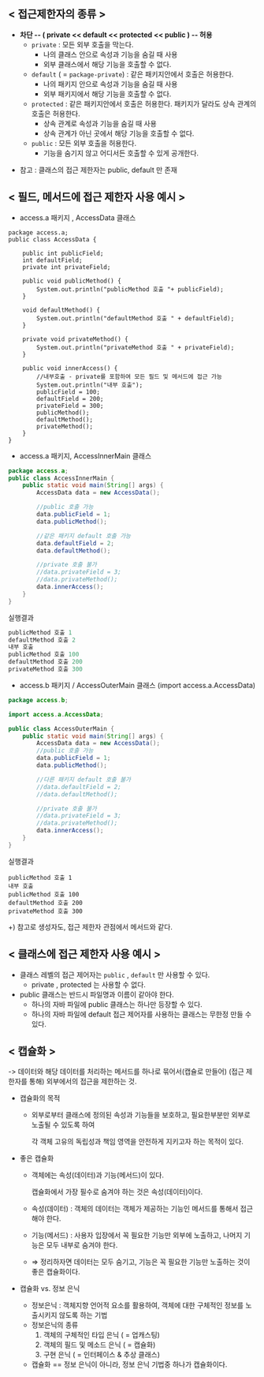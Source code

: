 ## < 접근제한자의 종류 >
- **차단 -- ( private << default << protected << public ) -- 허용**
    - `private` : 모든 외부 호출을 막는다.
        - 나의 클래스 안으로 속성과 기능을 숨길 때 사용
        - 외부 클래스에서 해당 기능을 호출할 수 없다.
    - `default` ( = `package-private`) : 같은 패키지안에서 호출은 허용한다.
        - 나의 패키지 안으로 속성과 기능을 숨길 때 사용
        - 외부 패키지에서 해당 기능을 호출할 수 없다.
    - `protected` : 같은 패키지안에서 호출은 허용한다. 패키지가 달라도 상속 관계의 호출은 허용한다.
        - 상속 관계로 속성과 기능을 숨길 때 사용
        - 상속 관계가 아닌 곳에서 해당 기능을 호출할 수 없다.
    - `public` : 모든 외부 호출을 허용한다.
        - 기능을 숨기지 않고 어디서든 호출할 수 있게 공개한다.

* 참고 : 클래스의 접근 제한자는 public, default 만 존재

## < 필드, 메서드에 접근 제한자 사용 예시 >

- access.a 패키지 , AccessData 클래스

```
package access.a;
public class AccessData {

	public int publicField;
	int defaultField;
	private int privateField;

	public void publicMethod() {
		System.out.println("publicMethod 호출 "+ publicField);
	}

	void defaultMethod() {
		System.out.println("defaultMethod 호출 " + defaultField);
	}

	private void privateMethod() {
		System.out.println("privateMethod 호출 " + privateField);
	}

	public void innerAccess() {
		//내부호출 - private를 포함하여 모든 필드 및 메서드에 접근 가능
		System.out.println("내부 호출");
		publicField = 100;
		defaultField = 200;
		privateField = 300;
		publicMethod();
		defaultMethod();
		privateMethod();
	}
}
```
- access.a 패키지, AccessInnerMain 클래스

```java
package access.a;
public class AccessInnerMain {
	public static void main(String[] args) {
		AccessData data = new AccessData();

		//public 호출 가능
		data.publicField = 1;
		data.publicMethod();

		//같은 패키지 default 호출 가능
		data.defaultField = 2;
		data.defaultMethod();

		//private 호출 불가
		//data.privateField = 3;
		//data.privateMethod();
		data.innerAccess();
	}
}
```

실행결과

```java
publicMethod 호출 1
defaultMethod 호출 2
내부 호출
publicMethod 호출 100
defaultMethod 호출 200
privateMethod 호출 300
```
- access.b 패키지 / AccessOuterMain 클래스
  (import access.a.AccessData)

```java
package access.b;

import access.a.AccessData;

public class AccessOuterMain {
	public static void main(String[] args) {
		AccessData data = new AccessData();
		//public 호출 가능
		data.publicField = 1;
		data.publicMethod();

		//다른 패키지 default 호출 불가
		//data.defaultField = 2;
		//data.defaultMethod();

		//private 호출 불가
		//data.privateField = 3;
		//data.privateMethod();
		data.innerAccess();
	}
}
```

실행결과

```
publicMethod 호출 1
내부 호출
publicMethod 호출 100
defaultMethod 호출 200
privateMethod 호출 300
```
+) 참고로 생성자도, 접근 제한자 관점에서 메서드와 같다.

## < 클래스에 접근 제한자 사용 예시 >

- 클래스 레벨의 접근 제어자는 `public` , `default` 만 사용할 수 있다.
    - private , protected 는 사용할 수 없다.
- public 클래스는 반드시 파일명과 이름이 같아야 한다.
    - 하나의 자바 파일에 public 클래스는 하나만 등장할 수 있다.
    - 하나의 자바 파일에 default 접근 제어자를 사용하는 클래스는 무한정 만들 수 있다.

## < 캡슐화 >
-> 데이터와 해당 데이터를 처리하는 메서드를 하나로 묶어서(캡슐로 만들어) (접근 제한자를 통해) 외부에서의 접근을 제한하는 것.

- 캡슐화의 목적
    - 외부로부터 클래스에 정의된 속성과 기능들을 보호하고, 필요한부분만 외부로 노출될 수 있도록 하여

      각 객체 고유의 독립성과 책임 영역을 안전하게 지키고자 하는 목적이 있다.


- 좋은 캡슐화
    - 객체에는 속성(데이터)과 기능(메서드)이 있다.

      캡슐화에서 가장 필수로 숨겨야 하는 것은 속성(데이터)이다.

    - 속성(데이터) : 객체의 데이터는 객체가 제공하는 기능인 메서드를 통해서 접근해야 한다.
    - 기능(메서드) : 사용자 입장에서 꼭 필요한 기능만 외부에 노출하고, 나머지 기능은 모두 내부로 숨겨야 한다.
    - ⇒ 정리하자면 데이터는 모두 숨기고, 기능은 꼭 필요한 기능만 노출하는 것이 좋은 캡슐화이다.

- 캡슐화 vs. 정보 은닉
    - 정보은닉 : 객체지향 언어적 요소를 활용하여, 객체에 대한 구체적인 정보를 노출시키지 않도록 하는 기법
    - 정보은닉의 종류
        1. 객체의 구체적인 타입 은닉 ( = 업캐스팅)
        2. 객체의 필드 및 메소드 은닉 ( = 캡슐화)
        3. 구현 은닉 ( = 인터페이스 & 추상 클래스)
    - 캡슐화 == 정보 은닉이 아니라, 정보 은닉 기법중 하나가 캡슐화이다.